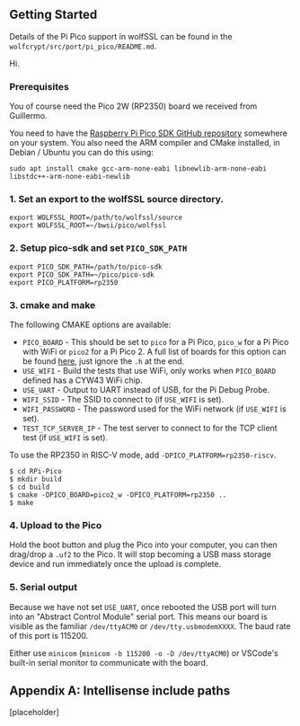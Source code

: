 ## Getting Started

Details of the Pi Pico support in wolfSSL can be found in the
`wolfcrypt/src/port/pi_pico/README.md`.

Hi.

### Prerequisites

You of course need the Pico 2W (RP2350) board we received from Guillermo.

You need to have the [Raspberry Pi Pico SDK GitHub repository](https://github.com/raspberrypi/pico-sdk)
somewhere on your system. You also need the ARM compiler and CMake installed,
in Debian / Ubuntu you can do this using:

```
sudo apt install cmake gcc-arm-none-eabi libnewlib-arm-none-eabi libstdc++-arm-none-eabi-newlib
```

### 1. Set an export to the wolfSSL source directory.

```
export WOLFSSL_ROOT=/path/to/wolfssl/source
export WOLFSSL_ROOT=~/bwsi/pico/wolfssl
```

### 2. Setup pico-sdk and set `PICO_SDK_PATH`

```
export PICO_SDK_PATH=/path/to/pico-sdk
export PICO_SDK_PATH=~/pico/pico-sdk
export PICO_PLATFORM=rp2350 
```

### 3. cmake and make

The following CMAKE options are available:

* `PICO_BOARD` - This should be set to `pico` for a Pi Pico, `pico_w` for a Pi Pico with WiFi or `pico2` for a Pi Pico 2. A full list of boards for this option can be found [here](https://github.com/raspberrypi/pico-sdk/tree/master/src/boards/include/boards), just ignore the `.h` at the end.
* `USE_WIFI` - Build the tests that use WiFi, only works when `PICO_BOARD` defined has a CYW43 WiFi chip.
* `USE_UART` - Output to UART instead of USB, for the Pi Debug Probe.
* `WIFI_SSID` - The SSID to connect to (if `USE_WIFI` is set).
* `WIFI_PASSWORD` - The password used for the WiFi network (if `USE_WIFI` is set).
* `TEST_TCP_SERVER_IP` - The test server to connect to for the TCP client test (if `USE_WIFI` is set).

To use the RP2350 in RISC-V mode, add `-DPICO_PLATFORM=rp2350-riscv`.

```
$ cd RPi-Pico
$ mkdir build
$ cd build
$ cmake -DPICO_BOARD=pico2_w -DPICO_PLATFORM=rp2350 ..
$ make
```

### 4. Upload to the Pico

Hold the boot button and plug the Pico into your computer, you can then
drag/drop a `.uf2` to the Pico. It will stop becoming a USB mass storage device
and run immediately once the upload is complete.

### 5. Serial output

Because we have not set `USE_UART`, once rebooted the USB port will turn into an
"Abstract Control Module" serial port. This means our board is visible as the familiar
`/dev/ttyACM0` or `/dev/tty.usbmodemXXXX`. The baud rate of this port
is 115200.

Either use `minicom` (`minicom -b 115200 -o -D /dev/ttyACM0`) or VSCode's built-in serial monitor to communicate with the board.

## Appendix A: Intellisense include paths

[placeholder]